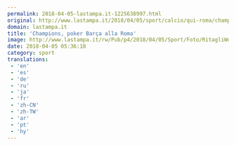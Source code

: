 ```yaml
---
permalink: 2018-04-05-lastampa.it-1225638997.html
original: http://www.lastampa.it/2018/04/05/sport/calcio/qui-roma/champions-poker-bara-alla-roma-aHM8bvzAjjPb0M4LWOpZvN/pagina.html
domain: lastampa.it
title: 'Champions, poker Barça alla Roma'
image: http://www.lastampa.it/rw/Pub/p4/2018/04/05/Sport/Foto/RitagliWeb/0a86ae36-3890-11e8-a5f9-ac7e7227f5ac_2018-04-04T203924Z_1570408060_RC193005E3D0_RTRMADP_3_SOCCER-CHAMPIONS-FCB-ROM-kVEG-U1110268169766N0F-1024x576%40LaStampa.it.JPG
date: 2018-04-05 05:36:18
category: sport
translations: 
 - 'en'
 - 'es'
 - 'de'
 - 'ru'
 - 'ja'
 - 'fr'
 - 'zh-CN'
 - 'zh-TW'
 - 'ar'
 - 'pt'
 - 'hy'
---
```


